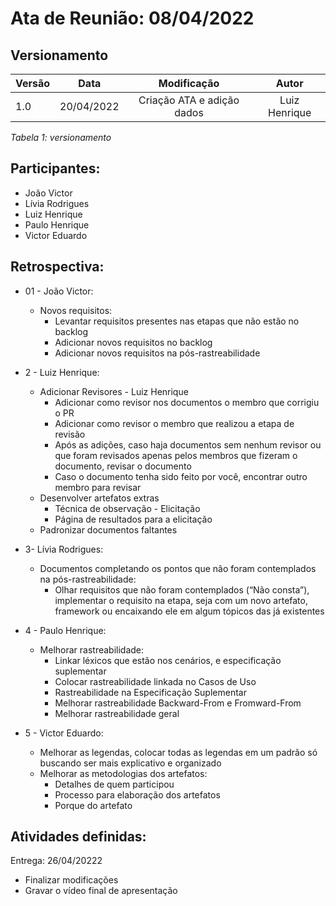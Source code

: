 # Ata de Reunião: 08/04/2022

## Versionamento

| Versão | Data | Modificação | Autor |
|-|-|:-:|:-:|
| 1.0 | 20/04/2022 | Criação ATA e adição dados | Luiz Henrique |

*Tabela 1: versionamento*


## Participantes: 
- João Victor
- Lívia Rodrigues
- Luiz Henrique
- Paulo Henrique
- Victor Eduardo

## Retrospectiva:
- 01 - João Victor:
    - Novos requisitos:
        - Levantar requisitos presentes nas etapas que não estão no backlog
        - Adicionar novos requisitos no backlog
        - Adicionar novos requisitos na pós-rastreabilidade


- 2 - Luiz Henrique:
    - Adicionar Revisores - Luiz Henrique
        - Adicionar como revisor nos documentos o membro que corrigiu o PR
        - Adicionar como revisor o membro que realizou a etapa de revisão
        - Após as adições, caso haja documentos sem nenhum revisor ou que foram revisados apenas pelos membros que fizeram o documento, revisar o documento 
        - Caso o documento tenha sido feito por você, encontrar outro membro para revisar
    - Desenvolver artefatos extras    
        - Técnica de observação - Elicitação
        - Página de resultados para a elicitação
    - Padronizar documentos faltantes

- 3- Lívia Rodrigues:
    - Documentos completando os pontos que não foram contemplados na pós-rastreabilidade:
        - Olhar requisitos que não foram contemplados (“Não consta”), implementar o requisito na etapa, seja com um novo artefato, framework ou encaixando ele em algum tópicos das já existentes

- 4 - Paulo Henrique:
    - Melhorar rastreabilidade:
        - Linkar léxicos que estão nos cenários, e especificação suplementar
        - Colocar rastreabilidade linkada no Casos de Uso
        - Rastreabilidade na Especificação Suplementar
        - Melhorar rastreabilidade Backward-From e Fromward-From
        - Melhorar rastreabilidade geral


- 5 - Victor Eduardo:
    - Melhorar as legendas, colocar todas as legendas em um padrão só buscando ser mais explicativo e organizado
    - Melhorar as metodologias dos artefatos:
        - Detalhes de quem participou 
        - Processo para elaboração dos artefatos
        - Porque do artefato


## Atividades definidas:

Entrega: 26/04/20222

- Finalizar modificações
- Gravar o vídeo final de apresentação

